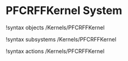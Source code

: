 <!-- MOOSE Documentation Stub: Remove this when content is added. -->

# PFCRFFKernel System
!syntax objects /Kernels/PFCRFFKernel

!syntax subsystems /Kernels/PFCRFFKernel

!syntax actions /Kernels/PFCRFFKernel
